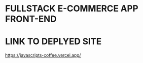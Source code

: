 # FULLSTACK E-COMMERCE APP FRONT-END


# LINK TO DEPLYED SITE
https://javascripts-coffee.vercel.app/
